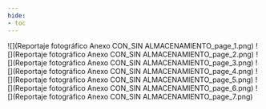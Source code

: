 ```yaml
---
hide:
- toc
---
```

![](Reportaje fotográfico  Anexo CON_SIN ALMACENAMIENTO_page_1.png)
![](Reportaje fotográfico  Anexo CON_SIN ALMACENAMIENTO_page_2.png)
![](Reportaje fotográfico  Anexo CON_SIN ALMACENAMIENTO_page_3.png)
![](Reportaje fotográfico  Anexo CON_SIN ALMACENAMIENTO_page_4.png)
![](Reportaje fotográfico  Anexo CON_SIN ALMACENAMIENTO_page_5.png)
![](Reportaje fotográfico  Anexo CON_SIN ALMACENAMIENTO_page_6.png)
![](Reportaje fotográfico  Anexo CON_SIN ALMACENAMIENTO_page_7.png)

 <style> 
body {
background-image: url('https://github.com/asolear/assets/blob/master/imgs/fondo3.jpg?raw=true'); 
background-repeat: no-repeat; 
background-attachment: fixed; /* background-size: cover; */ 
background-size: 100% 100%;
}
</style> 
